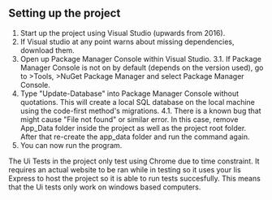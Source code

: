 Setting up the project
---------------------

1. Start up the project using Visual Studio (upwards from 2016).
2. If Visual studio at any point warns about missing dependencies, download them.
3. Open up Package Manager Console within Visual Studio. 
	3.1. If Package Manager Console is not on by default (depends on the version used), go to >Tools, >NuGet Package Manager and select Package Manager Console.
4. Type "Update-Database" into Package Manager Console without quotations. This will create a local SQL database on the local machine using the code-first method's migrations.
	4.1. There is a known bug that might cause "File not found" or similar error. In this case, remove App_Data folder inside the project as well as the project root folder. After that re-create the app_data folder and run the command again.
5. You can now run the program.

The Ui Tests in the project only test using Chrome due to time constraint. It requires an actual website to be ran while in testing so it uses your Iis Express to host the project so it is able to run tests succesfully. This means that the Ui tests only work on windows based computers.